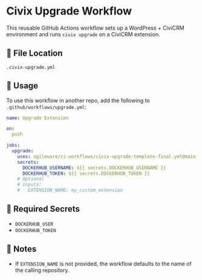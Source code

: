 # Civix Upgrade Workflow

This reusable GitHub Actions workflow sets up a WordPress + CiviCRM environment and runs `civix upgrade` on a CiviCRM extension.

## 📂 File Location

```
.civix-upgrade.yml
```

## 🔧 Usage

To use this workflow in another repo, add the following to `.github/workflows/upgrade.yml`:

```yaml
name: Upgrade Extension

on:
  push

jobs:
  upgrade:
    uses: agileware/ci-workflows/civix-upgrade-template-final.yml@main
    secrets:
      DOCKERHUB_USERNAME: ${{ secrets.DOCKERHUB_USERNAME }}
      DOCKERHUB_TOKEN: ${{ secrets.DOCKERHUB_TOKEN }}
    # Optional
    # inputs:
    #   EXTENSION_NAME: my_custom_extension
```

## 🔐 Required Secrets

- `DOCKERHUB_USER`
- `DOCKERHUB_TOKEN`

## 🧠 Notes

- If `EXTENSION_NAME` is not provided, the workflow defaults to the name of the calling repository.
